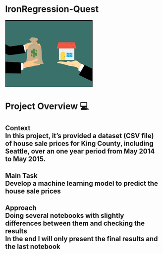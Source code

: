 # IronRegression-Quest

![](https://github.com/goncalocostacarvalho/IronRegression-Quest/blob/main/IronRegression-Quest.png)

# Project Overview 💻

## Context <br /> In this project, it’s provided a dataset (CSV file) of house sale prices for King County, including Seattle, over an one year period from May 2014 to May 2015.

## Main Task <br /> Develop a machine learning model to predict the house sale prices

## Approach <br /> Doing several notebooks with slightly differences between them and checking the results <br /> In the end I will only present the final results and the last notebook
